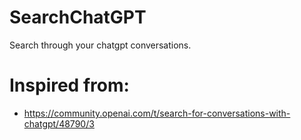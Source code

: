 # SearchChatGPT
Search through your chatgpt conversations.

# Inspired from:
- https://community.openai.com/t/search-for-conversations-with-chatgpt/48790/3
